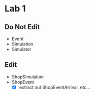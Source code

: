 # Lab 1

## Do Not Edit
- Event
- Simulation
- Simulator

## Edit
- ShopSimulation
- ShopEvent
    - [x] extract out ShopEventArrival, etc...
